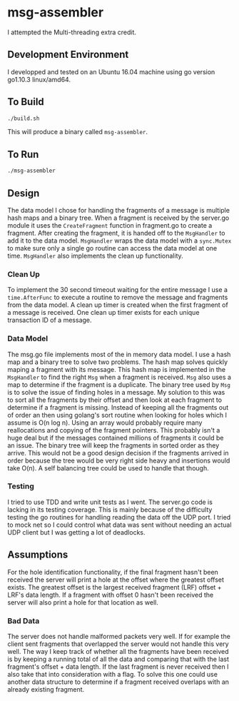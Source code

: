 # msg-assembler
I attempted the Multi-threading extra credit.

## Development Environment
I developped and tested on an Ubuntu 16.04 machine using go version go1.10.3 linux/amd64.

## To Build
```sh
./build.sh
```
This will produce a binary called `msg-assembler`.

## To Run
```sh
./msg-assembler
```

## Design
The data model I chose for handling the fragments of a message is multiple
hash maps and a binary tree. When a fragment is received by the server.go module
it uses the `CreateFragment` function in fragment.go to create a fragment. After
creating the fragment, it is handed off to the `MsgHandler` to add it to the
data model. `MsgHandler` wraps the data model with a `sync.Mutex` to make sure
only a single go routine can access the data model at one time. `MsgHandler` also
implements the clean up functionality.

### Clean Up
To implement the 30 second timeout waiting for the entire message I use a
`time.AfterFunc` to execute a routine to remove the message and fragments
from the data model. A clean up timer is created when the first fragment of a
message is received. One clean up timer exists for each unique transaction ID
of a message.

### Data Model
The msg.go file implements most of the in memory data model. I use a hash map and
a binary tree to solve two problems. The hash map solves quickly maping a fragment
with its message. This hash map is implemented in the `MsgHandler` to find the right
`Msg` when a fragment is received. `Msg` also uses a map to determine if the fragment
is a duplicate. The binary tree used by `Msg` is to solve the issue of finding holes
in a message. My solution to this was to sort all the fragments by their offset and
then look at each fragment to determine if a fragment is missing. Instead of keeping
all the fragments out of order an then using golang's sort routine when looking for holes
which I assume is O(n log n). Using an array would probably require many reallocations
and copying of the fragment pointers. This probably isn't a huge deal but if
the messages contained millions of fragments it could be an issue. The binary
tree will keep the fragments in sorted order as they arrive. This would not be a good
design decision if the fragments arrived in order because the tree would be very right
side heavy and insertions would take O(n). A self balancing tree could be used to handle
that though.

### Testing
I tried to use TDD and write unit tests as I went. The server.go code is lacking in its
testing coverage. This is mainly because of the difficulty testing the go routines for
handling reading the data off the UDP port. I tried to mock net so I could control what
data was sent without needing an actual UDP client but I was getting a lot of deadlocks.

## Assumptions
For the hole identification functionality, if the final fragment hasn't been
received the server will print a hole at the offset where the greatest offset exists.
The greatest offset is the largest received fragment (LRF) offset +
LRF's data length. If a fragment with offset 0 hasn't been received the server will
also print a hole for that location as well.

### Bad Data
The server does not handle malformed packets very well. If for example the client sent
fragments that overlapped the server would not handle this very well. The way I keep
track of whether all the fragments have been received is by keeping a running total of
all the data and comparing that with the last fragment's offset + data length. If the
last fragment is never received then I also take that into consideration with a flag.
To solve this one could use another data structure to determine if a fragment received
overlaps with an already existing fragment.

